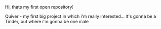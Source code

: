 Hi, thats my first open repository)

Quiver - my first big project in which i'm really interested...
It's gonna be a Tinder, but where i'm gonna be one male
